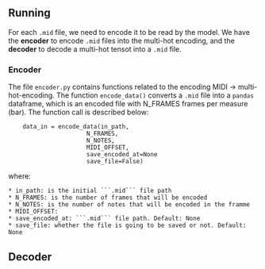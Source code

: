 ## Running

For each ```.mid``` file, we need to encode it to be read by the model.
We have the **encoder** to encode ```.mid``` files into the multi-hot encoding, and the **decoder** to decode a multi-hot tensot into a ```.mid``` file.

### Encoder

The file ```encoder.py``` contains functions related to the encoding MIDI -> multi-hot-encoding.
The function ```encode_data()``` converts a ```.mid``` file into  a ```pandas``` dataframe, which is an encoded file with N_FRAMES frames per measure (bar). The function call is described below:

```
    data_in = encode_data(in_path,
                      N_FRAMES,
                      N_NOTES,
                      MIDI_OFFSET,
                      save_encoded_at=None
                      save_file=False)
```

where:

    * in_path: is the initial ```.mid``` file path
    * N_FRAMES: is the number of frames that will be encoded
    * N_NOTES: is the number of notes that will be encoded in the framme
    * MIDI_OFFSET:  
    * save_encoded_at: ```.mid``` file path. Default: None
    * save_file: whether the file is going to be saved or not. Default: None


## Decoder

